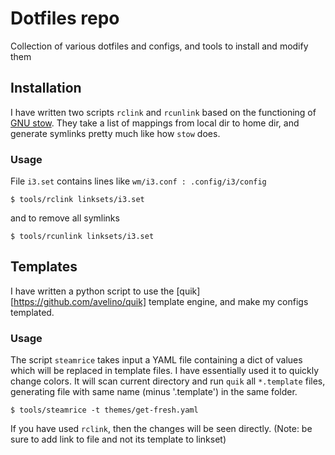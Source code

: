 # Dotfiles repo

Collection of various dotfiles and configs, and tools to install and modify them

## Installation

I have written two scripts `rclink` and `rcunlink` based on the functioning of 
[GNU stow](https://www.gnu.org/software/stow/). They take a list of mappings from local dir
to home dir, and generate symlinks pretty much like how `stow` does.

### Usage

File `i3.set` contains lines like `wm/i3.conf : .config/i3/config`

```
$ tools/rclink linksets/i3.set
```

and to remove all symlinks

```
$ tools/rcunlink linksets/i3.set
```

## Templates

I have written a python script to use the [quik][https://github.com/avelino/quik] template engine,
and make my configs templated.

### Usage

The script `steamrice` takes input a YAML file containing a dict of values which will be replaced in template files.
I have essentially used it to quickly change colors.
It will scan current directory and run `quik` all `*.template` files, generating file with same name (minus '.template') in the same folder.

```
$ tools/steamrice -t themes/get-fresh.yaml
```

If you have used `rclink`, then the changes will be seen directly. (Note: be sure to add link to file and not its template to linkset)
